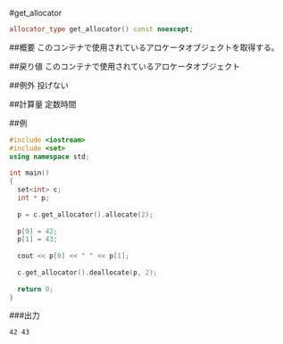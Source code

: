 #get_allocator
```cpp
allocator_type get_allocator() const noexcept;
```

##概要
このコンテナで使用されているアロケータオブジェクトを取得する。


##戻り値
このコンテナで使用されているアロケータオブジェクト


##例外
投げない


##計算量
定数時間


##例
```cpp
#include <iostream>
#include <set>
using namespace std;
 
int main()
{
  set<int> c;
  int * p;
 
  p = c.get_allocator().allocate(2);
 
  p[0] = 42;
  p[1] = 43;
 
  cout << p[0] << " " << p[1];
 
  c.get_allocator().deallocate(p, 2);
  
  return 0;
}
```

###出力
```
42 43
```


